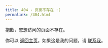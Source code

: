 ```yaml
---
title: 404 - 页面不存在 :(
permalink: /404.html
---
```

抱歉，您想访问的页面不存在。

你可以 [返回主页](https://blog-zh.davidx.top/)。如果这是我的问题，请 [联系我](mailto:blog-zh@davidx.top)。

